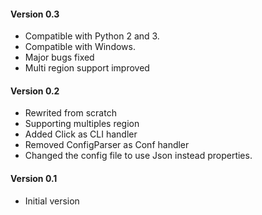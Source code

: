 #### Version 0.3

* Compatible with Python 2 and 3.
* Compatible with Windows.
* Major bugs fixed
* Multi region support improved

#### Version 0.2

* Rewrited from scratch
* Supporting multiples region
* Added Click as CLI handler
* Removed ConfigParser as Conf handler
* Changed the config file to use Json instead properties.


#### Version 0.1

* Initial version